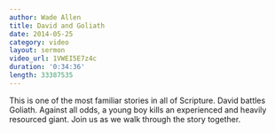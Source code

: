 ```yaml
---
author: Wade Allen
title: David and Goliath
date: 2014-05-25
category: video
layout: sermon
video_url: 1VWEI5E7z4c
duration: '0:34:36'
length: 33387535
---
```


This is one of the most familiar stories in all of Scripture. David battles Goliath. Against all odds, a young boy kills an experienced and heavily resourced giant. Join us as we walk through the story together.
